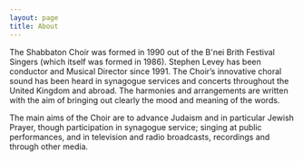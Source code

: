 ```yaml
---
layout: page
title: About
---
```


The Shabbaton Choir was formed in 1990 out of the B'nei Brith Festival Singers (which itself was formed in 1986).  Stephen Levey has been conductor and Musical Director since 1991. The Choir’s innovative choral sound has been heard in synagogue services and concerts throughout the United Kingdom and abroad. The harmonies and arrangements are written with the aim of bringing out clearly the mood and meaning of the words.

The main aims of the Choir are to advance Judaism and in particular Jewish Prayer, though participation in synagogue service; singing at public performances, and in television and radio broadcasts, recordings and through other media.